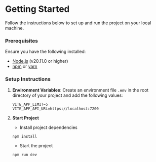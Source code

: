 # Getting Started

Follow the instructions below to set up and run the project on your local machine.

### Prerequisites

Ensure you have the following installed:
- [Node.js](https://nodejs.org/) (v20.11.0 or higher)
- [npm](https://www.npmjs.com/) or [yarn](https://yarnpkg.com/)

### Setup Instructions

1. **Environment Variables**: Create an environment file `.env` in the root directory of your project and add the following values:

   ```plaintext
   VITE_APP_LIMIT=5
   VITE_APP_API_URL=https://localhost:7200
     ```
     
2. **Start Project**

   - Install project dependencies
    ```bash
    npm install
    ```
    - Start the project
    ```bash
    npm run dev
    ```